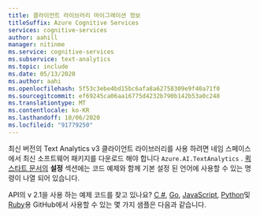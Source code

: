 ```yaml
---
title: 클라이언트 라이브러리 마이그레이션 정보
titleSuffix: Azure Cognitive Services
services: cognitive-services
author: aahill
manager: nitinme
ms.service: cognitive-services
ms.subservice: text-analytics
ms.topic: include
ms.date: 05/13/2020
ms.author: aahi
ms.openlocfilehash: 5f53c3ebe4bd15bc6afa8a62758309e9f40a71f0
ms.sourcegitcommit: ef69245ca06aa16775d4232b790b142b53a0c248
ms.translationtype: MT
ms.contentlocale: ko-KR
ms.lasthandoff: 10/06/2020
ms.locfileid: "91779250"
---
```

최신 버전의 Text Analytics v3 클라이언트 라이브러리를 사용 하려면 네임 스페이스에서 최신 소프트웨어 패키지를 다운로드 해야 합니다 `Azure.AI.TextAnalytics` . [퀵 스타트 문서의](../quickstarts/text-analytics-sdk.md) **설정** 섹션에는 코드 예제와 함께 기본 설정 된 언어에 사용할 수 있는 명령이 나열 되어 있습니다.

API의 v 2.1을 사용 하는 예제 코드를 찾고 있나요? [C #](https://github.com/Azure-Samples/cognitive-services-dotnet-sdk-samples/tree/master/samples/TextAnalytics), [Go](https://github.com/Azure-Samples/azure-sdk-for-go-samples/blob/master/cognitiveservices/textanalytics.go), [JavaScript](https://github.com/Azure-Samples/cognitive-services-node-sdk-samples/blob/master/Samples/textAnalytics.js), [Python](https://github.com/Azure-Samples/cognitive-services-python-sdk-samples/blob/master/samples/language/text_analytics_samples.py)및 [Ruby](https://github.com/Azure-Samples/cognitive-services-ruby-sdk-samples/blob/master/samples/text_analytics.rb)용 GitHub에서 사용할 수 있는 몇 가지 샘플은 다음과 같습니다.
